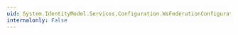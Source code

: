```yaml
---
uid: System.IdentityModel.Services.Configuration.WsFederationConfiguration.AuthenticationType
internalonly: False
---
```

